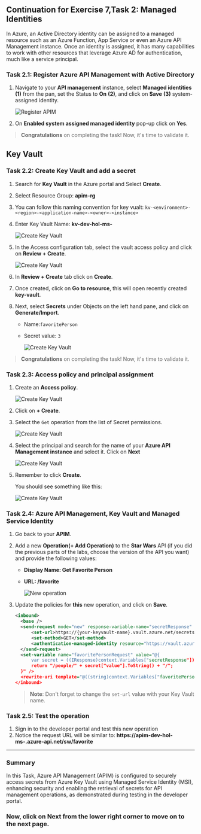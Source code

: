 ## Continuation for Exercise 7,Task 2: Managed Identities

In Azure, an Active Directory identity can be assigned to a managed resource such as an Azure Function, App Service or even an Azure API Management instance. Once an identity is assigned, it has many capabilities to work with other resources that leverage Azure AD for authentication, much like a service principal.

### Task 2.1: Register Azure API Management with Active Directory

1. Navigate to your **API management** instance, select **Managed identities** **(1)** from the pan, set the Status to **On** **(2)**, and click on **Save** **(3)** system-assigned identity.

    ![Register APIM](media/managed-identities.png)

1. On **Enabled system assigned managed identity** pop-up click on **Yes**.

> **Congratulations** on completing the task! Now, it's time to validate it.
<validation step="114baa5f-6313-469d-932a-033f7744f3d2" />

## Key Vault 

### Task 2.2: Create Key Vault and add a secret

1. Search for **Key Vault** in the Azure portal and Select **Create**.
1. Select Resource Group: **apim-rg**
1. You can follow this naming convention for key vualt: `kv-<environment>-<region>-<application-name>-<owner>-<instance>`
1. Enter Key Vault Name: **kv-dev-hol-ms-<inject key="Deployment ID" enableCopy="false" />**

    ![Create Key Vault](media/8.png)

1. In the Access configuration tab, select the vault access policy and click on **Review + Create**.

      ![Create Key Vault](media/9.png)

1. In **Review + Create** tab click on **Create**.

1. Once created, click on **Go to resource**, this will open recently created **key-vault**.
  
1. Next, select **Secrets** under Objects on the left hand pane, and click on **Generate/Import**.
    - Name:`favoritePerson`
    - Secret value: `3`
 
      ![Create Key Vault](media/10.png)

> **Congratulations** on completing the task! Now, it's time to validate it.
<validation step="c496182a-286f-4509-b2e7-43d5c1dd6403" />

### Task 2.3: Access policy and principal assignment

1. Create an **Access policy**.

      ![Create Key Vault](media/11.png)

1. Click on **+ Create**.

1. Select the `Get` operation from the list of Secret permissions.

      ![Create Key Vault](media/12.png)

1. Select the principal and search for the name of your **Azure API Management instance** and select it. Click on **Next**

    ![Create Key Vault](media/13.png)

1. Remember to click **Create**.

    You should see something like this:

    ![Create Key Vault](media/14.png)

### Task 2.4: Azure API Management, Key Vault and Managed Service Identity

1. Go back to your **APIM**.
1. Add a new **Operation(+ Add Operation)** to the **Star Wars** API (if you did the previous parts of the labs, choose the version of the API you want) and provide the following values:
  
    - **Display Name: Get Favorite Person**
    - **URL: /favorite** 

      ![New operation](media/15.png)

1. Update the policies for **this** new operation, and click on **Save**.

    ```xml
    <inbound>
      <base />
      <send-request mode="new" response-variable-name="secretResponse" timeout="20" ignore-error="false">
          <set-url>https://{your-keyvault-name}.vault.azure.net/secrets/favoritePerson/?api-version=7.0</set-url>
          <set-method>GET</set-method>
          <authentication-managed-identity resource="https://vault.azure.net" />
      </send-request>
      <set-variable name="favoritePersonRequest" value="@{
          var secret = ((IResponse)context.Variables["secretResponse"]).Body.As<JObject>();
          return "/people/" + secret["value"].ToString() + "/";
      }" />
      <rewrite-uri template="@((string)context.Variables["favoritePersonRequest"])" />
    </inbound>
    ```

    >**Note**: Don't forget to change the `set-url` value with your Key Vault name.

### Task 2.5: Test the operation

1. Sign in to the developer portal and test this new operation
1. Notice the request URL will be similar to: **https://apim-dev-hol-ms-<inject key="Deployment ID" enableCopy="false" />.azure-api.net/sw/favorite**

---
### Summary 
In this Task, Azure API Management (APIM) is configured to securely access secrets from Azure Key Vault using Managed Service Identity (MSI), enhancing security and enabling the retrieval of secrets for API management operations, as demonstrated during testing in the developer portal.

### Now, click on Next from the lower right corner to move on to the next page.
